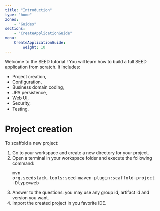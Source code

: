```yaml
---
title: "Introduction"
type: "home"
zones:
    - "Guides"
sections:
    - "CreateApplicationGuide"
menu:
    CreateApplicationGuide:
        weight: 10
---
```


Welcome to the SEED tutorial ! You will learn how to build a full SEED application from scratch. It includes:

* Project creation,
* Configuration,
* Business domain coding,
* JPA persistence,
* Web UI,
* Security,
* Testing.

# Project creation

To scaffold a new project:

1. Go to your workspace and create a new directory for your project.
2. Open a terminal in your workspace folder and execute the following command:
  <br/> <pre>mvn org.seedstack.tools:seed-maven-plugin:scaffold-project -Dtype=web</pre>
3. Answer to the questions: you may use any group id, artifact id and version you want.
4. Import the created project in you favorite IDE.